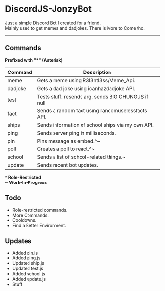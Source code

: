 # DiscordJS-JonzyBot

Just a simple Discord Bot I created for a friend.  
Mainly used to get memes and dadjokes. There is More to Come tho.  
___

## Commands  
**Prefixed with "\*" (Asterisk)**  

| Command       | Description                                               |
|---------------|-----------------------------------------------------------|
|meme           |Gets a meme using R3l3ntl3ss/Meme_Api.                     |
|dadjoke        |Gets a dad joke using icanhazdadjoke API.                  |
|test           |Tests stuff. resends arg. sends BIG CHUNGUS if null        |
|fact           |Sends a random fact using randomuselessfacts API.          |
|ships          |Sends information of school ships via my own API.          |
|ping           |Sends server ping in milliseconds.                         |  
|pin            |Pins message as embed.^~                                   |
|poll           |Creates a poll to react.^~                                 |
|school         |Sends a list of school-related things.~                    |
|update         |Sends recent bot updates.                                  |

**^ Role-Restricted**  
**~ Work-In-Progress**
  
## Todo
* Role-restricted commands.
* More Commands.
* Cooldowns.
* Find a Better Environment.

## Updates
* Added pin.js
* Added ping.js
* Updated ship.js 
* Updated test.js
* Added school.js
* Added update.js
* Stuff

<!-- **Visit My Github**  
[Github](https://github.com/redstripez08 "Mah super kewl GitHub") -->
  

